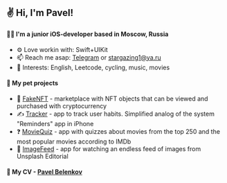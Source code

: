 ## ✌️ Hi, I'm Pavel!

#### 🧑‍💻 I'm a junior iOS-developer based in Moscow, Russia

- ⚙️ Love workin with: Swift+UIKit
- 📫 Reach me asap: <a href="https://t.me/paulkow/">Telegram</a> or [stargazing1@ya.ru](mailto:stargazing1@ya.ru)
- 🌱 Interests: English, Leetcode, cycling, music, movies

#### 🫶 My pet projects

- 🛒 [FakeNFT](https://github.com/pavelbelenkow/iOS-FakeNFT) - marketplace with NFT objects that can be viewed and purchased with cryptocurrency
- ✍️ [Tracker](https://github.com/pavelbelenkow/Tracker) - app to track user habits. Simplified analog of the system "Reminders" app in iPhone
- ❓ [MovieQuiz](https://github.com/pavelbelenkow/MovieQuiz-ios) - app with quizzes about movies from the top 250 and the most popular movies according to IMDb
- 📸 [ImageFeed](https://github.com/pavelbelenkow/ImageFeed) - app for watching an endless feed of images from Unsplash Editorial

#### 🔖 My CV - [Pavel Belenkov](https://pavelbelenkow.notion.site/Pavel-Belenkov-3282315ae4274f468460d69d72551a74?pvs=4)
